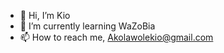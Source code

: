 - 👋 Hi, I’m Kio
- 🌱 I’m currently learning WaZoBia
- 📫 How to reach me, Akolawolekio@gmail.com

<!---
0xRoyalty1/0xRoyalty1 is a ✨ special ✨ repository because its `README.md` (this file) appears on your GitHub profile.
You can click the Preview link to take a look at your changes.
--->
